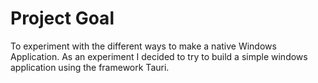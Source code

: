# Project Goal
To experiment with the different ways to make a native Windows Application. As an experiment I decided to try to build a simple windows application using the framework Tauri.
